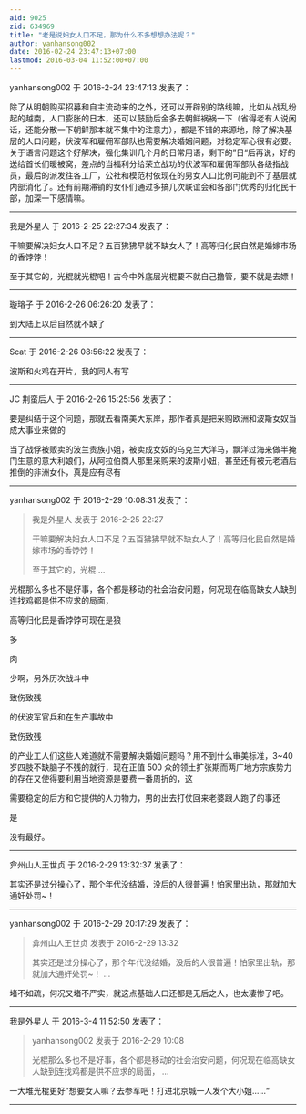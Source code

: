 ```yaml
---
aid: 9025
zid: 634969
title: "老是说妇女人口不足，那为什么不多想想办法呢？"
author: yanhansong002
date: 2016-02-24 23:47:13+07:00
lastmod: 2016-03-04 11:52:00+07:00
---
```


yanhansong002 于 2016-2-24 23:47:13 发表了：

除了从明朝购买招募和自主流动来的之外，还可以开辟别的路线嘛，比如从战乱纷起的越南，人口膨胀的日本，还可以鼓励后金多去朝鲜祸祸一下（省得老有人说闲话，还能分散一下朝鲜那本就不集中的注意力），都是不错的来源地，除了解决基层的人口问题，伏波军和雇佣军部队也需要解决婚姻问题，对稳定军心很有必要。关于语言问题这个好解决，强化集训几个月的日常用语，剩下的”日“后再说，好的送给首长们暖被窝，差点的当福利分给荣立战功的伏波军和雇佣军部队各级指战员，最后的派发往各工厂，公社和模范村依现在的男女人口比例可能到不了基层就内部消化了。还有前期滞销的女仆们通过多搞几次联谊会和各部门优秀的归化民干部，加深一下感情嘛。

---

我是外星人 于 2016-2-25 22:27:34 发表了：

干嘛要解决妇女人口不足？五百狒狒早就不缺女人了！高等归化民自然是婚嫁市场的香饽饽！

至于其它的，光棍就光棍吧！古今中外底层光棍要不就自己撸管，要不就是去嫖！

---

璇瑢子 于 2016-2-26 06:26:20 发表了：

到大陆上以后自然就不缺了

---

Scat 于 2016-2-26 08:56:22 发表了：

波斯和火鸡在开片，我的同人有写

---

JC 荆蛮后人 于 2016-2-26 15:25:56 发表了：

要是纠结于这个问题，那就去看南美大东岸，那作者真是把采购欧洲和波斯女奴当成大事业来做的

当了战俘被贩卖的波兰贵族小姐，被卖成女奴的乌克兰大洋马，飘洋过海来做半掩门生意的意大利娘们，从阿拉伯商人那里采购来的波斯小妞，甚至还有被元老酒后推倒的非洲女仆，真是应有尽有

---

yanhansong002 于 2016-2-29 10:08:31 发表了：

> 我是外星人 发表于 2016-2-25 22:27
>
> 干嘛要解决妇女人口不足？五百狒狒早就不缺女人了！高等归化民自然是婚嫁市场的香饽饽！
>
> 至于其它的，光棍 ...

光棍那么多也不是好事，各个都是移动的社会治安问题，何况现在临高缺女人缺到连找鸡都是供不应求的局面，

高等归化民是香饽饽可现在是狼

多

肉

少啊，另外历次战斗中

致伤致残

的伏波军官兵和在生产事故中

致伤致残

的产业工人们这些人难道就不需要解决婚姻问题吗？用不到什么审美标准，3~40 岁四肢不缺脑子不残的就行，现在正值 500 众的领土扩张期而两广地方宗族势力的存在又使得要利用当地资源是要费一番周折的，这

需要稳定的后方和它提供的人力物力，男的出去打仗回来老婆跟人跑了的事还

是

没有最好。

---

弇州山人王世贞 于 2016-2-29 13:32:37 发表了：

其实还是过分操心了，那个年代没结婚，没后的人很普遍！怕家里出轨，那就加大通奸处罚~！

---

yanhansong002 于 2016-2-29 20:17:29 发表了：

> 弇州山人王世贞 发表于 2016-2-29 13:32
>
> 其实还是过分操心了，那个年代没结婚，没后的人很普遍！怕家里出轨，那就加大通奸处罚~！ ...

堵不如疏，何况又堵不严实，就这点基础人口还都是无后之人，也太凄惨了吧。

---

我是外星人 于 2016-3-4 11:52:50 发表了：

> yanhansong002 发表于 2016-2-29 10:08
>
> 光棍那么多也不是好事，各个都是移动的社会治安问题，何况现在临高缺女人缺到连找鸡都是供不应求的局面， ...

一大堆光棍更好”想要女人嘛？去参军吧！打进北京城一人发个大小姐……“

---
